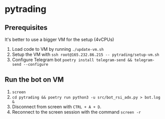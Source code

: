 # pytrading

## Prerequisites

It's better to use a bigger VM for the setup (4vCPUs)

1. Load code to VM by running `./update-vm.sh`
2. Setup the VM with `ssh root@165.232.86.215 -- pytrading/setup-vm.sh`
3. Configure Telegram bot `poetry install telegram-send && telegram-send --configure`

## Run the bot on VM

1. `screen`
2. `cd pytrading && poetry run python3 -u src/bot_rsi_adx.py > bot.log &`
3. Disconnect from screen with `CTRL + A + D`.
4. Reconnect to the screen session with the command `screen -r`
